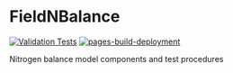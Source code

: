 # FieldNBalance

[![Validation Tests](https://github.com/PlantandFoodResearch/FieldNBalance/actions/workflows/validation-tests.yaml/badge.svg?branch=master)](https://github.com/PlantandFoodResearch/FieldNBalance/actions/workflows/validation-tests.yaml)
[![pages-build-deployment](https://github.com/PlantandFoodResearch/FieldNBalance/actions/workflows/pages/pages-build-deployment/badge.svg?branch=gh-pages)](https://github.com/PlantandFoodResearch/FieldNBalance/actions/workflows/pages/pages-build-deployment)

Nitrogen balance model components and test procedures
